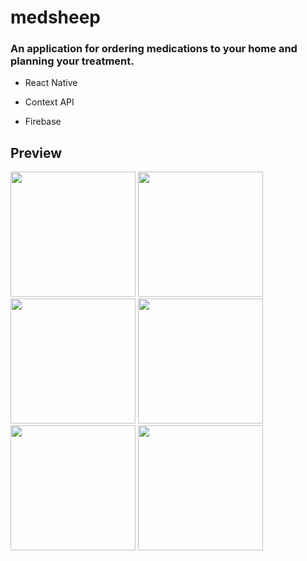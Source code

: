 # medsheep

### An application for ordering medications to your home and planning your treatment.


- React Native

- Context API

- Firebase

## Preview
<div>
  <img src='https://github.com/lukasgola/myportfolio/blob/main/src/assets/m-s1.png?raw=true' width=200 />
  <img src='https://github.com/lukasgola/myportfolio/blob/main/src/assets/m-s2.png?raw=true' width=200 />
  <img src='https://github.com/lukasgola/myportfolio/blob/main/src/assets/m-s3.png?raw=true' width=200 />
  <img src='https://github.com/lukasgola/myportfolio/blob/main/src/assets/m-s4.png?raw=true' width=200 />
  <img src='https://github.com/lukasgola/myportfolio/blob/main/src/assets/m-s5.png?raw=true' width=200 />
  <img src='https://github.com/lukasgola/myportfolio/blob/main/src/assets/m-s6.png?raw=true' width=200 />
</div>
